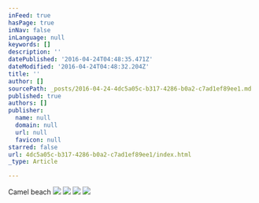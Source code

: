 ```yaml
---
inFeed: true
hasPage: true
inNav: false
inLanguage: null
keywords: []
description: ''
datePublished: '2016-04-24T04:48:35.471Z'
dateModified: '2016-04-24T04:48:32.204Z'
title: ''
author: []
sourcePath: _posts/2016-04-24-4dc5a05c-b317-4286-b0a2-c7ad1ef89ee1.md
published: true
authors: []
publisher:
  name: null
  domain: null
  url: null
  favicon: null
starred: false
url: 4dc5a05c-b317-4286-b0a2-c7ad1ef89ee1/index.html
_type: Article

---
```

Camel beach ![](https://the-grid-user-content.s3-us-west-2.amazonaws.com/82b4195b-4bf3-4e10-ab48-b98f4f023b6b.jpg)
![](https://the-grid-user-content.s3-us-west-2.amazonaws.com/6f1ab625-910e-47ea-91eb-504e9081c382.jpg)
![](https://the-grid-user-content.s3-us-west-2.amazonaws.com/e33b5e2d-fd9f-491b-80e2-8e0b45ba7ff8.jpg)
![](https://the-grid-user-content.s3-us-west-2.amazonaws.com/98f6cd47-5f0b-47b5-a681-5bb8a2e4b363.jpg)